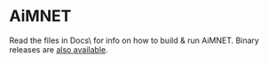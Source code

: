 # AiMNET

Read the files in Docs\ for info on how to build & run AiMNET. Binary releases are [also available](https://github.com/swissChili/Eagle-EYE-X/releases).
